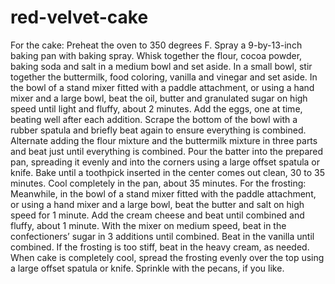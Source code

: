 # red-velvet-cake
For the cake: Preheat the oven to 350 degrees F. Spray a 9-by-13-inch baking pan with baking spray.
Whisk together the flour, cocoa powder, baking soda and salt in a medium bowl and set aside. In a small bowl, stir together the buttermilk, food coloring, vanilla and vinegar and set aside. In the bowl of a stand mixer fitted with a paddle attachment, or using a hand mixer and a large bowl, beat the oil, butter and granulated sugar on high speed until light and fluffy, about 2 minutes. Add the eggs, one at time, beating well after each addition. Scrape the bottom of the bowl with a rubber spatula and briefly beat again to ensure everything is combined.
Alternate adding the flour mixture and the buttermilk mixture in three parts and beat just until everything is combined. Pour the batter into the prepared pan, spreading it evenly and into the corners using a large offset spatula or knife. Bake until a toothpick inserted in the center comes out clean, 30 to 35 minutes. Cool completely in the pan, about 35 minutes.
For the frosting: Meanwhile, in the bowl of a stand mixer fitted with the paddle attachment, or using a hand mixer and a large bowl, beat the butter and salt on high speed for 1 minute. Add the cream cheese and beat until combined and fluffy, about 1 minute. With the mixer on medium speed, beat in the confectioners’ sugar in 3 additions until combined. Beat in the vanilla until combined. If the frosting is too stiff, beat in the heavy cream, as needed.
When cake is completely cool, spread the frosting evenly over the top using a large offset spatula or knife. Sprinkle with the pecans, if you like.
